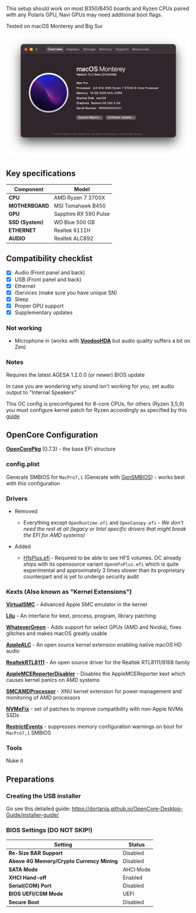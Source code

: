 This setup should work on most B350/B450 boards and Ryzen CPUs paired with any Polaris GPU, Navi GPUs may need additional boot flags.

Tested on macOS Monterey and Big Sur

![System Info](Img/System.png)

## Key specifications

| Component | Model |
| --------- | ----- |
| **CPU** | AMD Ryzen 7 3700X |
| **MOTHERBOARD** | MSI Tomahawk B450 |
| **GPU** | Sapphire RX 590 Pulse |
| **SSD (System)** | WD Blue 500 GB |
| **ETHERNET** | Realtek 8111H |
| **AUDIO** | Realtek ALC892 |

## Compatibility checklist
- [x] Audio (Front panel and back)
- [x] USB (Front panel and back)
- [x] Ethernet
- [x] iServices (make sure you have unique SN)
- [x] Sleep
- [x] Proper GPU support
- [x] Supplementary updates

### Not working
* Microphone in (works with **[VoodooHDA](https://sourceforge.net/projects/voodoohda/)** but audio quality suffers a bit on Zen)

### Notes
Requires the latest AGESA 1.2.0.0 (or newer) BIOS update

In case you are wondering why sound isn't working for you, set audio output to "Internal Speakers"

This OC config is preconfigured for 8-core CPUs, for others (Ryzen 3,5,9) you must configure kernel patch for Ryzen accordingly as specified by this [guide](https://github.com/AMD-OSX/AMD_Vanilla/tree/master#read-me-first)

## OpenCore Configuration

**[OpenCorePkg](https://github.com/acidanthera/OpenCorePkg.git)** (0.7.3) - the base EFI structure

### config.plist

Generate SMBIOS for `MacPro7,1` (Generate with [GenSMBIOS](https://github.com/corpnewt/GenSMBIOS)) - works best with this configuration

 ### Drivers

* Removed
   - Everything except `OpenRuntime.efi` and `OpenCanopy.efi` - _We don't need the rest at all (legacy or Intel specific drivers that might break the EFI for AMD systems)_
   
* Added
   - [HfsPlus.efi](https://github.com/acidanthera/OcBinaryData/blob/master/Drivers/HfsPlus.efi) - Required to be able to see HFS volumes. OC already ships with its opensource variant `OpenHfsPlus.efi` which is quite experimental and approximately 3 times slower than its proprietary counterpart and is yet to undergo security audit

### Kexts (Also known as "Kernel Extensions")

**[VirtualSMC](https://github.com/acidanthera/VirtualSMC)** - Advanced Apple SMC emulator in the kernel

**[Lilu](https://github.com/acidanthera/Lilu)** - An interface for kext, process, program, library patching

**[WhateverGreen](https://github.com/acidanthera/WhateverGreen)** - Adds support for select GPUs (AMD and Nvidia), fixes glitches and makes macOS greatly usable

**[AppleALC](https://github.com/acidanthera/AppleALC)** - An open source kernel extension enabling native macOS HD audio

**[RealtekRTL8111](https://github.com/Mieze/RTL8111_driver_for_OS_X)** - An open source driver for the Realtek RTL8111/8168 family

**[AppleMCEReporterDisabler](https://github.com/acidanthera/bugtracker/issues/424#issuecomment-535624313)** - Disables the AppleMCEReporter kext which causes kernel panics on AMD systems

**[SMCAMDProcessor](https://github.com/trulyspinach/SMCAMDProcessor)** - XNU kernel extension for power management and monitoring of AMD processors

**[NVMeFix](https://github.com/acidanthera/NVMeFix)** - set of patches to improve compatibility with non-Apple NVMe SSDs

**[RestrictEvents](https://github.com/acidanthera/RestrictEvents)** - suppresses memory configuration warnings on boot for `MacPro7,1` SMBIOS

### Tools

Nuke it

## Preparations

### Creating the USB installer

Go see this detailed guide: <https://dortania.github.io/OpenCore-Desktop-Guide/installer-guide/>

### BIOS Settings (DO NOT SKIP!)

| Setting | Status |
|---------|--------|
| **Re-Size BAR Support** | Disabled |
| **Above 4G Memory/Crypto Currency Mining** | Disabled |
| **SATA Mode** | AHCI Mode |
| **XHCI Hand-off** | Enabled |
| **Serial(COM) Port** | Disabled |
| **BIOS UEFI/CSM Mode** | UEFI |
| **Secure Boot** | Disabled |

